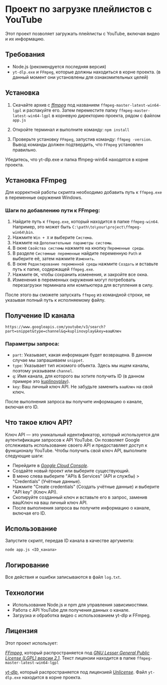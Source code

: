 # Проект по загрузке плейлистов с YouTube

Этот проект позволяет загружать плейлисты с YouTube, включая видео и их информацию.

## Требования

- Node.js (рекомендуется последняя версия)
- `yt-dlp.exe` и `FFmpeg`, которые должны находиться в корне проекта. (в данный момент они установлены для ознакомительных целей)

## Установка

1. Скачайте архив с *[ffmpeg](https://github.com/BtbN/FFmpeg-Builds/releases)* под названием `ffmpeg-master-latest-win64-lgpl` и распакуйте его.
Затем переместите папку `ffmpeg-master-latest-win64-lgpl` в корневую директорию проекта, рядом с файлом `app.js`

2. Откройте терминал и выполните команду: ```npm install```

3. Проверьте установку `FFmpeg`, запустив команду: `ffmpeg -version`. Вывод команды должен подтвердить, что `FFmpeg` установлен правильно.

Убедитесь, что yt-dlp.exe и папка ffmpeg-win64 находятся в корне проекта.

## Установка FFmpeg

Для корректной работы скрипта необходимо добавить путь к `ffmpeg.exe` в переменные окружения Windows. 

### Шаги по добавлению пути к FFmpeg:

1. Найдите путь к `ffmpeg.exe`, который находится в папке `ffmpeg-win64`. Например, это может быть `C:\path\to\your\project\ffmpeg-win64\bin`.
2. Нажмите `Win + X` и выберите `Система`.
3. Нажмите на `Дополнительные параметры системы`.
4. В окне `Свойства системы` нажмите на кнопку `Переменные среды`.
5. В разделе `Системные переменные` найдите переменную `Path` и выберите её, затем нажмите `Изменить`.
6. В окне `Редактирование переменной среды` нажмите `Создать` и вставьте путь к папке, содержащей `ffmpeg.exe`.
7. Нажмите `OK`, чтобы сохранить изменения, и закройте все окна.
8. Изменения в переменных окружения могут потребовать перезагрузки терминала или компьютера для вступления в силу.

После этого вы сможете запускать `ffmpeg` из командной строки, не указывая полный путь к исполняемому файлу.

## Получение ID канала
```https://www.googleapis.com/youtube/v3/search?part=snippet&type=channel&q=kuplinovplay&key=вашКлюч```

### Параметры запроса:
- `part`: Указывает, какая информация будет возвращена. В данном случае мы запрашиваем `snippet`.
- `type`: Указывает тип искомого объекта. Здесь мы ищем каналы, поэтому указываем `channel`.
- `q`: Имя канала, для которого вы хотите получить ID (в данном примере это [kuplinovplay](https://www.youtube.com/@kuplinovplay)).
- `key`: Ваш личный ключ API. Не забудьте заменить `вашКлюч` на свой ключ.

После выполнения запроса вы получите информацию о канале, включая его ID.

## Что такое ключ API?
Ключ API — это уникальный идентификатор, который используется для аутентификации запросов к API YouTube. Он позволяет Google отслеживать использование своего API и предоставляет доступ к функционалу YouTube. Чтобы получить свой ключ API, выполните следующие шаги:

- Перейдите в *[Google Cloud Console](https://console.cloud.google.com/)*.
- Создайте новый проект или выберите существующий.
- В меню слева выберите "APIs & Services" (API и службы) > "Credentials" (Учётные данные).
- Нажмите "Create credentials" (Создать учётные данные) и выберите "API key" (Ключ API).
- Скопируйте созданный ключ и вставьте его в запрос, заменив вашКлюч на ваш личный ключ API.
- После выполнения запроса вы получите информацию о канале, включая его ID.

## Использование

Запустите скрипт, передав ID канала в качестве аргумента:

```node app.js <ID_канала>```

## Логирование

Все действия и ошибки записываются в файл `log.txt`.

## Технологии

- Использование Node.js и npm для управления зависимостями.
- Работа с API YouTube для получения данных о канале.
- Загрузка и обработка видео с использованием yt-dlp и FFmpeg.

## Лицензия 

Этот проект использует:

*[FFmpeg](https://ffmpeg.org/)*, который распространяется под *[GNU Lesser General Public License (LGPL) версии 2.1](https://www.gnu.org/licenses/old-licenses/lgpl-2.1.ru.html)*.
Текст лицензии находится в папке `ffmpeg-master-latest-win64-lgpl`

*[yt-dlp](https://github.com/yt-dlp/yt-dlp)*, который распространяется под лицензией *[Unlicense](https://unlicense.org/)*.
Файл `yt-dlp.exe` находится в корне проекта.